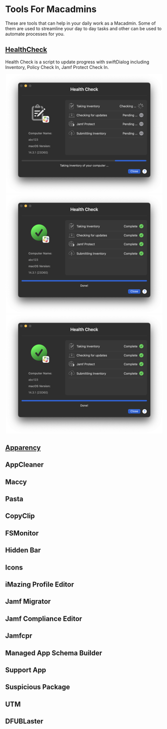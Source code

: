 # Tools For Macadmins

These are tools that can help in your daily work as a Macadmin. Some of them are used to streamline your day to day tasks and other can be used to automate processes for you.

## [HealthCheck](https://github.com/AndrewMBarnett/HealthCheck?tab=readme-ov-file)

Health Check is a script to update progress with swiftDialog including Inventory, Policy Check In, Jamf Protect Check In.

<p align="center">
  <img src="/Macadmin_Tools/tool_icons/HealthCheck/HealthCheck1.png" width="500;"/>
  <img src="/Macadmin_Tools/tool_icons/HealthCheck/HealthCheck2.png" width="500;"/>
  <img src="/Macadmin_Tools/tool_icons/HealthCheck/HealthCheck2.png" width="500;"/>
</p>


## [Apparency](https://mothersruin.com/software/Apparency/)
## AppCleaner
## Maccy
## Pasta
## CopyClip
## FSMonitor
## Hidden Bar
## Icons
## iMazing Profile Editor
## Jamf Migrator
## Jamf Compliance Editor
## Jamfcpr
## Managed App Schema Builder
## Support App
## Suspicious Package
## UTM
## DFUBLaster